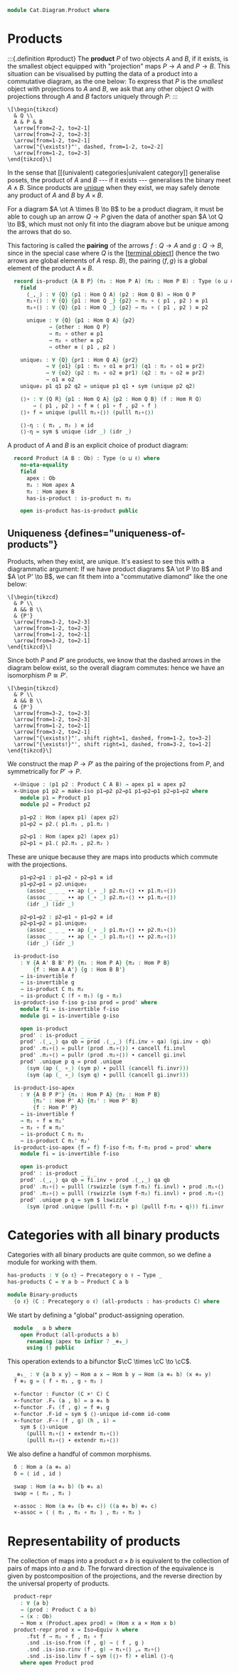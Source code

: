 <!--
```agda
open import Cat.Instances.Product
open import Cat.Prelude

import Cat.Reasoning
```
-->

```agda
module Cat.Diagram.Product where
```

<!--
```agda
module _ {o ℓ} (C : Precategory o ℓ) where
  open Cat.Reasoning C
```
-->

# Products

:::{.definition #product}
The **product** $P$ of two objects $A$ and $B$, if it exists, is the
smallest object equipped with "projection" maps $P \to A$ and $P \to B$.
This situation can be visualised by putting the data of a product into a
commutative diagram, as the one below: To express that $P$ is the
_smallest_ object with projections to $A$ and $B$, we ask that any other
object $Q$ with projections through $A$ and $B$ factors uniquely through
$P$:
:::

~~~{.quiver}
\[\begin{tikzcd}
  & Q \\
  A & P & B
  \arrow[from=2-2, to=2-1]
  \arrow[from=2-2, to=2-3]
  \arrow[from=1-2, to=2-1]
  \arrow["{\exists!}"', dashed, from=1-2, to=2-2]
  \arrow[from=1-2, to=2-3]
\end{tikzcd}\]
~~~

In the sense that [[(univalent) categories|univalent category]]
generalise posets, the product of $A$ and $B$ --- if it exists ---
generalises the binary meet $A \wedge B$. Since products are
[unique](#uniqueness) when they exist, we may safely denote any product
of $A$ and $B$ by $A \times B$.

For a diagram $A \ot A \times B \to B$ to be a product diagram, it must
be able to cough up an arrow $Q \to P$ given the data of another span $A
\ot Q \to B$, which must not only fit into the diagram above but be
unique among the arrows that do so.

This factoring is called the **pairing** of the arrows $f : Q \to A$ and
$g : Q \to B$, since in the special case where $Q$ is the [[terminal
object]] (hence the two arrows are global elements of $A$ resp. $B$),
the pairing $\langle f, g \rangle$ is a global element of the product $A
\times B$.

[terminal object]: Cat.Diagram.Terminal.html

```agda
  record is-product {A B P} (π₁ : Hom P A) (π₂ : Hom P B) : Type (o ⊔ ℓ) where
    field
      ⟨_,_⟩ : ∀ {Q} (p1 : Hom Q A) (p2 : Hom Q B) → Hom Q P
      π₁∘⟨⟩ : ∀ {Q} {p1 : Hom Q _} {p2} → π₁ ∘ ⟨ p1 , p2 ⟩ ≡ p1
      π₂∘⟨⟩ : ∀ {Q} {p1 : Hom Q _} {p2} → π₂ ∘ ⟨ p1 , p2 ⟩ ≡ p2

      unique : ∀ {Q} {p1 : Hom Q A} {p2}
             → {other : Hom Q P}
             → π₁ ∘ other ≡ p1
             → π₂ ∘ other ≡ p2
             → other ≡ ⟨ p1 , p2 ⟩

    unique₂ : ∀ {Q} {pr1 : Hom Q A} {pr2}
            → ∀ {o1} (p1 : π₁ ∘ o1 ≡ pr1) (q1 : π₂ ∘ o1 ≡ pr2)
            → ∀ {o2} (p2 : π₁ ∘ o2 ≡ pr1) (q2 : π₂ ∘ o2 ≡ pr2)
            → o1 ≡ o2
    unique₂ p1 q1 p2 q2 = unique p1 q1 ∙ sym (unique p2 q2)

    ⟨⟩∘ : ∀ {Q R} {p1 : Hom Q A} {p2 : Hom Q B} (f : Hom R Q)
        → ⟨ p1 , p2 ⟩ ∘ f ≡ ⟨ p1 ∘ f , p2 ∘ f ⟩
    ⟨⟩∘ f = unique (pulll π₁∘⟨⟩) (pulll π₂∘⟨⟩)

    ⟨⟩-η : ⟨ π₁ , π₂ ⟩ ≡ id
    ⟨⟩-η = sym $ unique (idr _) (idr _)
```

A product of $A$ and $B$ is an explicit choice of product diagram:

```agda
  record Product (A B : Ob) : Type (o ⊔ ℓ) where
    no-eta-equality
    field
      apex : Ob
      π₁ : Hom apex A
      π₂ : Hom apex B
      has-is-product : is-product π₁ π₂

    open is-product has-is-product public
```

## Uniqueness {defines="uniqueness-of-products"}

<!--
```agda
module _ {o ℓ} {C : Precategory o ℓ} where
  open Cat.Reasoning C
  open Product hiding (⟨_,_⟩ ; π₁ ; π₂ ; ⟨⟩∘)
  private variable
    A B a b c d : Ob
```
-->

Products, when they exist, are unique. It's easiest to see this with a
diagrammatic argument: If we have product diagrams $A \ot P \to B$ and
$A \ot P' \to B$, we can fit them into a "commutative diamond" like the
one below:

~~~{.quiver}
\[\begin{tikzcd}
  & P \\
  A && B \\
  & {P'}
  \arrow[from=3-2, to=2-3]
  \arrow[from=1-2, to=2-3]
  \arrow[from=1-2, to=2-1]
  \arrow[from=3-2, to=2-1]
\end{tikzcd}\]
~~~

Since both $P$ and $P'$ are products, we know that the dashed arrows in
the diagram below exist, so the overall diagram commutes: hence we have
an isomorphism $P \cong P'$.

~~~{.quiver}
\[\begin{tikzcd}
  & P \\
  A && B \\
  & {P'}
  \arrow[from=3-2, to=2-3]
  \arrow[from=1-2, to=2-3]
  \arrow[from=1-2, to=2-1]
  \arrow[from=3-2, to=2-1]
  \arrow["{\exists!}"', shift right=1, dashed, from=1-2, to=3-2]
  \arrow["{\exists!}"', shift right=1, dashed, from=3-2, to=1-2]
\end{tikzcd}\]
~~~

We construct the map $P \to P'$ as the pairing of the projections from
$P$, and symmetrically for $P' \to P$.

```agda
  ×-Unique : (p1 p2 : Product C A B) → apex p1 ≅ apex p2
  ×-Unique p1 p2 = make-iso p1→p2 p2→p1 p1→p2→p1 p2→p1→p2 where
    module p1 = Product p1
    module p2 = Product p2

    p1→p2 : Hom (apex p1) (apex p2)
    p1→p2 = p2.⟨ p1.π₁ , p1.π₂ ⟩

    p2→p1 : Hom (apex p2) (apex p1)
    p2→p1 = p1.⟨ p2.π₁ , p2.π₂ ⟩
```

These are unique because they are maps into products which commute with
the projections.

```agda
    p1→p2→p1 : p1→p2 ∘ p2→p1 ≡ id
    p1→p2→p1 = p2.unique₂
      (assoc _ _ _ ∙∙ ap (_∘ _) p2.π₁∘⟨⟩ ∙∙ p1.π₁∘⟨⟩)
      (assoc _ _ _ ∙∙ ap (_∘ _) p2.π₂∘⟨⟩ ∙∙ p1.π₂∘⟨⟩)
      (idr _) (idr _)

    p2→p1→p2 : p2→p1 ∘ p1→p2 ≡ id
    p2→p1→p2 = p1.unique₂
      (assoc _ _ _ ∙∙ ap (_∘ _) p1.π₁∘⟨⟩ ∙∙ p2.π₁∘⟨⟩)
      (assoc _ _ _ ∙∙ ap (_∘ _) p1.π₂∘⟨⟩ ∙∙ p2.π₂∘⟨⟩)
      (idr _) (idr _)

  is-product-iso
    : ∀ {A A' B B' P} {π₁ : Hom P A} {π₂ : Hom P B}
        {f : Hom A A'} {g : Hom B B'}
    → is-invertible f
    → is-invertible g
    → is-product C π₁ π₂
    → is-product C (f ∘ π₁) (g ∘ π₂)
  is-product-iso f-iso g-iso prod = prod' where
    module fi = is-invertible f-iso
    module gi = is-invertible g-iso

    open is-product
    prod' : is-product _ _ _
    prod' .⟨_,_⟩ qa qb = prod .⟨_,_⟩ (fi.inv ∘ qa) (gi.inv ∘ qb)
    prod' .π₁∘⟨⟩ = pullr (prod .π₁∘⟨⟩) ∙ cancell fi.invl
    prod' .π₂∘⟨⟩ = pullr (prod .π₂∘⟨⟩) ∙ cancell gi.invl
    prod' .unique p q = prod .unique
      (sym (ap (_ ∘_) (sym p) ∙ pulll (cancell fi.invr)))
      (sym (ap (_ ∘_) (sym q) ∙ pulll (cancell gi.invr)))

  is-product-iso-apex
    : ∀ {A B P P'} {π₁ : Hom P A} {π₂ : Hom P B}
        {π₁' : Hom P' A} {π₂' : Hom P' B}
        {f : Hom P' P}
    → is-invertible f
    → π₁ ∘ f ≡ π₁'
    → π₂ ∘ f ≡ π₂'
    → is-product C π₁ π₂
    → is-product C π₁' π₂'
  is-product-iso-apex {f = f} f-iso f-π₁ f-π₂ prod = prod' where
    module fi = is-invertible f-iso

    open is-product
    prod' : is-product _ _ _
    prod' .⟨_,_⟩ qa qb = fi.inv ∘ prod .⟨_,_⟩ qa qb
    prod' .π₁∘⟨⟩ = pulll (rswizzle (sym f-π₁) fi.invl) ∙ prod .π₁∘⟨⟩
    prod' .π₂∘⟨⟩ = pulll (rswizzle (sym f-π₂) fi.invl) ∙ prod .π₂∘⟨⟩
    prod' .unique p q = sym $ lswizzle
      (sym (prod .unique (pulll f-π₁ ∙ p) (pulll f-π₂ ∙ q))) fi.invr
```

# Categories with all binary products

Categories with all binary products are quite common, so we define
a module for working with them.

```agda
has-products : ∀ {o ℓ} → Precategory o ℓ → Type _
has-products C = ∀ a b → Product C a b

module Binary-products
  {o ℓ} (C : Precategory o ℓ) (all-products : has-products C) where
```

<!--
```agda
  open Cat.Reasoning C
  private variable
    A B a b c d : Ob

  -- Note: here and below we have to open public the aliases in a module
  -- with parameters so Agda picks up the display forms.
  module _ {a b} where
    open Product (all-products a b)
      renaming (unique to ⟨⟩-unique; unique₂ to ⟨⟩-unique₂)
      hiding (apex)
      public
  open Functor

  infix 50 _⊗₁_
```
-->

We start by defining a "global" product-assigning operation.

```agda
  module _ a b where
    open Product (all-products a b)
      renaming (apex to infixr 7 _⊗₀_)
      using () public
```

This operation extends to a bifunctor $\cC \times \cC \to \cC$.

```agda
  _⊗₁_ : ∀ {a b x y} → Hom a x → Hom b y → Hom (a ⊗₀ b) (x ⊗₀ y)
  f ⊗₁ g = ⟨ f ∘ π₁ , g ∘ π₂ ⟩

  ×-functor : Functor (C ×ᶜ C) C
  ×-functor .F₀ (a , b) = a ⊗₀ b
  ×-functor .F₁ (f , g) = f ⊗₁ g
  ×-functor .F-id = sym $ ⟨⟩-unique id-comm id-comm
  ×-functor .F-∘ (f , g) (h , i) =
    sym $ ⟨⟩-unique
      (pulll π₁∘⟨⟩ ∙ extendr π₁∘⟨⟩)
      (pulll π₂∘⟨⟩ ∙ extendr π₂∘⟨⟩)
```

We also define a handful of common morphisms.

```agda
  δ : Hom a (a ⊗₀ a)
  δ = ⟨ id , id ⟩

  swap : Hom (a ⊗₀ b) (b ⊗₀ a)
  swap = ⟨ π₂ , π₁ ⟩

  ×-assoc : Hom (a ⊗₀ (b ⊗₀ c)) ((a ⊗₀ b) ⊗₀ c)
  ×-assoc = ⟨ ⟨ π₁ , π₁ ∘ π₂ ⟩ , π₂ ∘ π₂ ⟩
```

<!--
```agda
  δ-natural : is-natural-transformation Id (×-functor F∘ Cat⟨ Id , Id ⟩) λ _ → δ
  δ-natural x y f = ⟨⟩-unique₂
    (cancell π₁∘⟨⟩) (cancell π₂∘⟨⟩)
    (pulll π₁∘⟨⟩ ∙ cancelr π₁∘⟨⟩) (pulll π₂∘⟨⟩ ∙ cancelr π₂∘⟨⟩)

  swap-is-iso : ∀ {a b} → is-invertible (swap {a} {b})
  swap-is-iso = make-invertible swap
    (⟨⟩-unique₂ (pulll π₁∘⟨⟩ ∙ π₂∘⟨⟩) ((pulll π₂∘⟨⟩ ∙ π₁∘⟨⟩)) (idr _) (idr _))
    (⟨⟩-unique₂ (pulll π₁∘⟨⟩ ∙ π₂∘⟨⟩) ((pulll π₂∘⟨⟩ ∙ π₁∘⟨⟩)) (idr _) (idr _))

  swap-natural
    : ∀ {A B C D} ((f , g) : Hom A C × Hom B D)
    → (g ⊗₁ f) ∘ swap ≡ swap ∘ (f ⊗₁ g)
  swap-natural (f , g) =
    (g ⊗₁ f) ∘ swap                       ≡⟨ ⟨⟩∘ _ ⟩
    ⟨ (g ∘ π₁) ∘ swap , (f ∘ π₂) ∘ swap ⟩ ≡⟨ ap₂ ⟨_,_⟩ (pullr π₁∘⟨⟩) (pullr π₂∘⟨⟩) ⟩
    ⟨ g ∘ π₂ , f ∘ π₁ ⟩                   ≡˘⟨ ap₂ ⟨_,_⟩ π₂∘⟨⟩ π₁∘⟨⟩ ⟩
    ⟨ π₂ ∘ (f ⊗₁ g) , π₁ ∘ (f ⊗₁ g) ⟩     ≡˘⟨ ⟨⟩∘ _ ⟩
    swap ∘ (f ⊗₁ g)                       ∎

  swap-δ : ∀ {A} → swap ∘ δ ≡ δ {A}
  swap-δ = ⟨⟩-unique (pulll π₁∘⟨⟩ ∙ π₂∘⟨⟩) (pulll π₂∘⟨⟩ ∙ π₁∘⟨⟩)

  assoc-δ : ∀ {a} → ×-assoc ∘ (id ⊗₁ δ {a}) ∘ δ {a} ≡ (δ ⊗₁ id) ∘ δ
  assoc-δ = ⟨⟩-unique₂
    (pulll π₁∘⟨⟩ ∙ ⟨⟩-unique₂
      (pulll π₁∘⟨⟩ ∙ pulll π₁∘⟨⟩ ∙ pullr π₁∘⟨⟩)
      (pulll π₂∘⟨⟩ ∙ pullr (pulll π₂∘⟨⟩) ∙ pulll (pulll π₁∘⟨⟩) ∙ pullr π₂∘⟨⟩)
      (pulll (pulll π₁∘⟨⟩) ∙ pullr π₁∘⟨⟩)
      (pulll (pulll π₂∘⟨⟩) ∙ pullr π₁∘⟨⟩)
    ∙ pushl (sym π₁∘⟨⟩))
    (pulll π₂∘⟨⟩ ∙ pullr (pulll π₂∘⟨⟩) ∙ pulll (pulll π₂∘⟨⟩) ∙ pullr π₂∘⟨⟩)
    refl
    (pulll π₂∘⟨⟩ ∙ pullr π₂∘⟨⟩)

  by-π₁ : ∀ {f f' : Hom a b} {g g' : Hom a c} → ⟨ f , g ⟩ ≡ ⟨ f' , g' ⟩ → f ≡ f'
  by-π₁ p = sym π₁∘⟨⟩ ∙ ap (π₁ ∘_) p ∙ π₁∘⟨⟩

  extend-π₁ : ∀ {f : Hom a b} {g : Hom a c} {h} → ⟨ f , g ⟩ ≡ h → f ≡ π₁ ∘ h
  extend-π₁ p = sym π₁∘⟨⟩ ∙ ap (π₁ ∘_) p

  by-π₂ : ∀ {f f' : Hom a b} {g g' : Hom a c} → ⟨ f , g ⟩ ≡ ⟨ f' , g' ⟩ → g ≡ g'
  by-π₂ p = sym π₂∘⟨⟩ ∙ ap (π₂ ∘_) p ∙ π₂∘⟨⟩

  extend-π₂ : ∀ {f : Hom a b} {g : Hom a c} {h} → ⟨ f , g ⟩ ≡ h → g ≡ π₂ ∘ h
  extend-π₂ p = sym π₂∘⟨⟩ ∙ ap (π₂ ∘_) p

  π₁-inv
    : ∀ {f : Hom (a ⊗₀ b) c} {g : Hom (a ⊗₀ b) d}
    → (⟨⟩-inv : is-invertible ⟨ f , g ⟩)
    → f ∘ is-invertible.inv ⟨⟩-inv ≡ π₁
  π₁-inv {f = f} {g = g} ⟨⟩-inv =
    pushl (sym π₁∘⟨⟩) ∙ elimr (is-invertible.invl ⟨⟩-inv)

  π₂-inv
    : ∀ {f : Hom (a ⊗₀ b) c} {g : Hom (a ⊗₀ b) d}
    → (⟨⟩-inv : is-invertible ⟨ f , g ⟩)
    → g ∘ is-invertible.inv ⟨⟩-inv ≡ π₂
  π₂-inv {f = f} {g = g} ⟨⟩-inv =
    pushl (sym π₂∘⟨⟩) ∙ elimr (is-invertible.invl ⟨⟩-inv)
```
-->

# Representability of products

<!--
```agda
module _ {o ℓ} {C : Precategory o ℓ} where
  open Cat.Reasoning C
```
-->

The collection of maps into a product $a \times b$ is equivalent to
the collection of pairs of maps into $a$ and $b$. The forward direction
of the equivalence is given by postcomposition of the projections, and
the reverse direction by the universal property of products.

```agda
  product-repr
    : ∀ {a b}
    → (prod : Product C a b)
    → (x : Ob)
    → Hom x (Product.apex prod) ≃ (Hom x a × Hom x b)
  product-repr prod x = Iso→Equiv λ where
      .fst f → π₁ ∘ f , π₂ ∘ f
      .snd .is-iso.from (f , g) → ⟨ f , g ⟩
      .snd .is-iso.rinv (f , g) → π₁∘⟨⟩ ,ₚ π₂∘⟨⟩
      .snd .is-iso.linv f → sym (⟨⟩∘ f) ∙ eliml ⟨⟩-η
    where open Product prod
```
